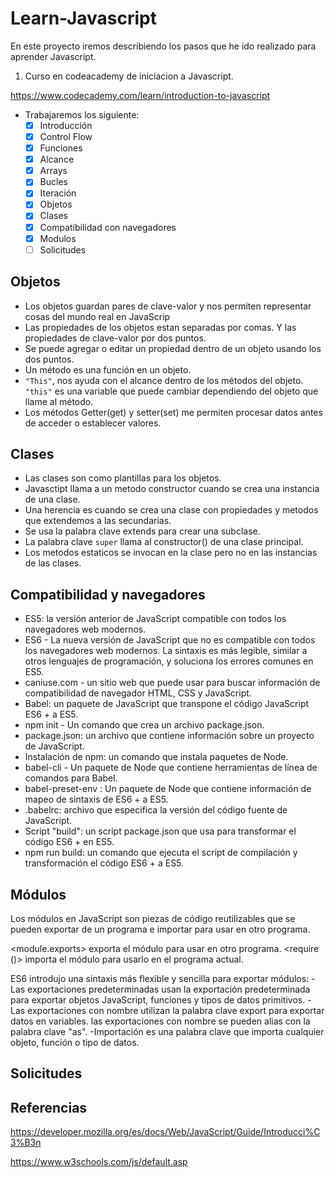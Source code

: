# Learn-Javascript

En este proyecto iremos describiendo los pasos que he ido realizado para aprender Javascript.

1. Curso en codeacademy de iniciacion a Javascript.

<https://www.codecademy.com/learn/introduction-to-javascript>

- Trabajaremos los siguiente:
  - [x] Introducción
  - [x] Control Flow
  - [x] Funciones
  - [x] Alcance
  - [x] Arrays
  - [x] Bucles
  - [x] Iteración
  - [x] Objetos
  - [x] Clases
  - [X] Compatibilidad con navegadores
  - [X] Modulos
  - [ ] Solicitudes

## Objetos

- Los objetos guardan pares de clave-valor y nos permiten representar cosas del mundo real en JavaScrip
- Las propiedades de los objetos estan separadas por comas. Y las propiedades de clave-valor por dos puntos.
- Se puede agregar o editar un propiedad dentro de un objeto usando los dos puntos.
- Un método es una función en un objeto.
- <code>"This"</code>, nos ayuda con el alcance dentro de los métodos del objeto. <code>"this"</code> es una variable que puede cambiar dependiendo del objeto que llame al método.
- Los métodos Getter(get) y setter(set) me permiten procesar datos antes de acceder o establecer valores.

## Clases

 - Las clases son como plantillas para los objetos. 
 - Javasctipt llama a un metodo constructor cuando se crea una instancia de una clase.
 - Una herencia es cuando se crea una clase con propiedades y metodos que extendemos a las secundarias.
 - Se usa la palabra clave extends para crear una subclase.
 - La palabra clave ```super``` llama al constructor() de una clase principal.
 - Los metodos estaticos se invocan en la clase pero no en las instancias de las clases.

## Compatibilidad y navegadores

- ES5: la versión anterior de JavaScript compatible con todos los navegadores web modernos.
- ES6 - La nueva versión de JavaScript que no es compatible con todos los navegadores web modernos. La sintaxis es más legible, similar a otros lenguajes de programación, y soluciona los errores comunes en ES5.
- caniuse.com - un sitio web que puede usar para buscar información de compatibilidad de navegador HTML, CSS y JavaScript.
- Babel: un paquete de JavaScript que transpone el código JavaScript ES6 + a ES5.
- npm init - Un comando que crea un archivo package.json.
- package.json: un archivo que contiene información sobre un proyecto de JavaScript.
- Instalación de npm: un comando que instala paquetes de Node.
- babel-cli - Un paquete de Node que contiene herramientas de línea de comandos para Babel.
- babel-preset-env : Un paquete de Node que contiene información de mapeo de sintaxis de ES6 + a ES5.
- .babelrc: archivo que especifica la versión del código fuente de JavaScript.
- Script "build": un script package.json que usa para transformar el código ES6 + en ES5.
- npm run build: un comando que ejecuta el script de compilación y transformación el código ES6 + a ES5.

## Módulos

Los módulos en JavaScript son piezas de código reutilizables que se pueden exportar de un programa e importar para usar en otro programa.

<module.exports> exporta el módulo para usar en otro programa.
<require ()> importa el módulo para usarlo en el programa actual.

ES6 introdujo una sintaxis más flexible y sencilla para exportar módulos:
-Las exportaciones predeterminadas usan la exportación predeterminada para exportar objetos JavaScript, funciones y tipos de datos primitivos.
-Las exportaciones con nombre utilizan la palabra clave export para exportar datos en variables.
las exportaciones con nombre se pueden alias con la palabra clave "as".
-Importación es una palabra clave que importa cualquier objeto, función o tipo de datos.

## Solicitudes

## Referencias 

<https://developer.mozilla.org/es/docs/Web/JavaScript/Guide/Introducci%C3%B3n>

<https://www.w3schools.com/js/default.asp>
